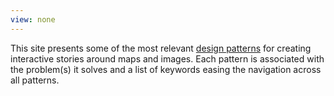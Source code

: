 ```yaml
---
view: none
---
```


This site presents some of the most relevant [design patterns][3] for creating interactive stories around maps and images. Each pattern is associated with the problem(s) it solves and a list of keywords easing the navigation across all patterns.


[1]: http://ubimix.com
[2]: http://groups.google.com
[3]: http://en.wikipedia.org/wiki/Design_pattern
